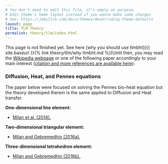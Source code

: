 ```yaml
---
# You don't need to edit this file, it's empty on purpose.
# Edit theme's home layout instead if you wanna make some changes
# See: https://jekyllrb.com/docs/themes/#overriding-theme-defaults
layout: page
title: TLM Theory
permalink: theory/tlm/index.html
---
```

<script src="https://cdn.mathjax.org/mathjax/latest/MathJax.js?config=TeX-AMS-MML_HTMLorMML" type="text/javascript"></script>

This page is not finished yet. See here [why you should use tlmbht]({{ site.baseurl }}{% link theory/tlm/why tlmbht.md %})Until then, you may read the [Wikipedia webpage](https://en.wikipedia.org/wiki/Transmission-line_matrix_method) or one of the following paper accordingly to your main interest ([citation and more references are available here](https://github.com/hugomilan/tlmbht/tree/master/references.md)):


### Diffusion, Heat, and Pennes equations

The paper below were focused on solving the Pennes bio-heat equation but the theory developed therein is the same applied to Diffusion and Heat transfer.

**One-dimensional line element:**

* [Milan et al. (2014).](http://www.sciencedirect.com/science/article/pii/S0306456514001016)

**Two-dimensional triangular element:**

* [Milan and Gebremedhin (2016a).](http://www.sciencedirect.com/science/article/pii/S0306456516300353)

**Three-dimensional tetrahedron element:**

* [Milan and Gebremedhin (2016b).](http://www.sciencedirect.com/science/article/pii/S0010482516302839)
